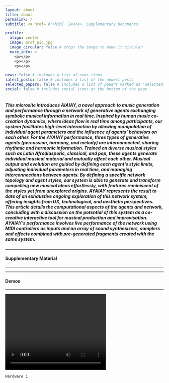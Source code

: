 ```yaml
---
layout: about
title: about
permalink: /
subtitle: <a href='#'>NIME '24</a>. Supplementary Documents.

profile:
  align: center
  image: prof_pic.jpg
  image_circular: false # crops the image to make it circular
  more_info: >
    <p></p>
    <p></p>
    <p></p>

news: false # includes a list of news items
latest_posts: false # includes a list of the newest posts
selected_papers: false # includes a list of papers marked as "selected={true}"
social: false # includes social icons at the bottom of the page
---
```

##### This microsite introduces AIAIAY, a novel approach to music generation and performance through a network of generative agents exchanging symbolic musical information in real time. Inspired by human music co-creation dynamics, where ideas flow in real time among participants, our system facilitates high-level interaction by allowing manipulation of individual agent parameters and the influence of agents’ behaviors on each other. For the AYAIAY performance, three types of generative agents (percussion, harmony, and melody) are interconnected, sharing rhythmic and harmonic information. Trained on diverse musical styles such as Latin Afrodiasporic, classical, and pop, these agents generate individual musical material and mutually affect each other. Musical output and evolution are guided by defining each agent’s style limits, adjusting individual parameters in real time, and managing interconnections between agents. By defining a specific network topology and agent styles, our system is able to generate and transform compelling new musical ideas effortlessly, with features reminiscent of the styles yet from unexplored origins. AYAIAY represents the result to date of an exhaustive ongoing exploration of this network system, offering insights from UX, technological, and aesthetic perspectives. This article details the computational aspects of the agents and network, concluding with a discussion on the potential of this system as a co-creative interactive tool for musical production and improvisation. AYAIAY’s performance involves live performance of the network using MIDI controllers as inputs and an array of sound synthesizers, samplers and effects combined with pre-generated fragments created with the same system.
---
#### Supplementary Material
---


---
#### Demos
---

<video width="320" height="240" controls>
  <source src="/assets/video/ayaiay_demo 18MB.mp4" type="video/mp4">
  Your browser does not support the video tag.
</video>

`Hardware 1`


